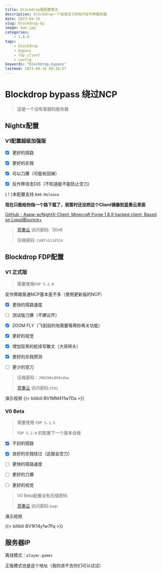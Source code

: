 ```yaml
---
title: blockdrop服配置整合
description: blockdrop一个容易空刀的NCP反作弊服务器
date: 2023-04-16
slug: blockdrop-bp
image: ewe.jpg
categories:
    - 1.8.9
tags:
    - blockdrop
    - bypass
    - fdp client
    - config
keywords: "blockdrop,bypass"
lastmod: 2023-04-16 00:16:57
---
```


# Blockdrop bypass 绕过NCP

> 这是一个没有客服的服务器

## Nightx配置

### V1配置超级加强版

- [x] 更好的搭路

- [x] 更好的杀戮

- [x] 可以刀爆（可能有回弹）

- [x] 反作弊攻击DIS（不知道能不能防止空刀）

(！)本配置支持 `B46-Release`

**现在只能给你指一个路下载了，我暂时还没把这个Client镜像到蓝奏云里面**

[GitHub - Aspw-w/NightX-Client: Minecraft Forge 1.8.9 hacked client, Based on LiquidBounce+](https://github.com/Aspw-w/NightX-Client)

> [蓝奏云](https://pvphack.lanzoue.com/i7WVm0t6lumj)
> 访问密码: `30n6
>
> 压缩密码: `CoNfiG114514`

## Blockdrop FDP配置

### V1 正式版

> 需要使用`FDP 5.2.0`

反作弊跟普通NCP基本差不多（使用更新版的NCP）

- [x] 更快的搭路速度

- [ ] 测试版刀爆（不建议开）

- [x] ZOOM FLY（飞到目的地需要等两秒再关功能）

- [x] 更好的视觉

- [x] 增加狂笑的蛇续写散文（大哥转头）

- [x] 更好的杀戮预测

- [ ] 更少的空刀

> 压缩密码：`J9UCHAi8h8sdau`
> 
> [蓝奏云](https://pvphack.lanzoue.com/iSzxh0ocd2mj) 访问密码:`3tbi`

演示视频 {{< bilibili BV1MM411w7Da >}}

### V0 Beta

> 需要使用 `FDP 5.1.5`
> 
> `FDP 5.2.0` 的配置下一个版本会做

- [x] 不封的搭路

- [x] 良好的杀戮绕过（这服会空刀）

- [ ] 更快的搭路速度

- [ ] 更好的刀爆

- [ ] 更好的视觉

> V0 Beta配置没有压缩密码
> 
> [蓝奏云](https://pvphack.lanzoue.com/izQ0T0ndw7ta)
> 访问密码:`1wqc`

演示视频

{{< bilibili BV1K14y1w7Fq >}}

## 服务器IP

离线模式：`playmc.games`

正版模式也是这个地址（我的进不去你们可以试试）